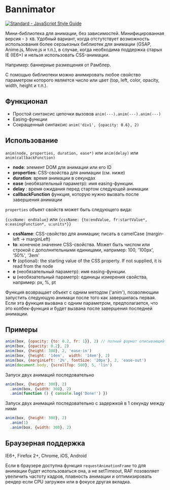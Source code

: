 # Bannimator

<p align="left">
  <a href="https://standardjs.com"><img src="https://img.shields.io/badge/code_style-standard-brightgreen.svg" alt="Standard - JavaScript Style Guide"></a>
</p>

Мини-библиотека для анимации, без зависимостей. Минифицированная версия - `3 KB`.
Удобный вариант, когда отстутствует возможность использования более серзьезных библиотек для анимации (GSAP, Anime.js, Move.js и т.п.), в случае, когда необходима поддержка старых IE (IE6+) и нельзя использовать CSS-анимации.

Например: баннерные размещения от Рамблер.

С помощью библиотеки можно анимировать любое свойство параметром которого является число или цвет (top, left, color, opacity, width, height и т.п.).

## Функционал

* Простой синтаксис цепочки вызовов ``anim(---).anim(---).anim(---)``
* Easing-функции
* Сокращенный синтаксис ``anim('div1', {opacity: 0.6}, 2)``

## Использование

``anim(node, properties, duration, ease*)`` или ``anim(delay)`` или ``anim(callbackFunction)``

* **node**: элемент DOM для анимации или его ID
* **properties**: CSS-свойства для анимации (см. ниже)
* **duration**: время анимации в секундах
* **ease** (необязательный параметр): имя easing-функции.
* **delay** : время ожидания перед стартом следующей анимации
* **callbackFunction** функция, которую нужно вызвать после завершения анимации

``properties`` объект свойств может быть следующего вида:

``{cssName: endValue}`` или ``{cssName: {to:endValue, fr:startValue*, e:easingFunction*, u:units*}}``


* **cssName**: CSS-свойство для анимации; писать в camelCase (margin-left -> marginLeft)
* **to**: конечное значение CSS-свойства. Может быть числом или строкой с дополнительными единицами, например: 100, '100px', '50%', '3em'
* **fr** (optional): the starting value of the CSS property. If not supplied, it is read from the node
* **e** (необязательный параметр): имя easing-функции.
* **u** (необязательный параметр): единицы измерения свойства, например: px, %, pt

Функция возвращает объект с одним методом ('anim'), позволяющим запустить следующую анимаци после того как завершилась первая. Если эта функция вызвана с одним параметром, предполагается, что это колбек-функция и будет вызвана после завершения последней анимации.

## Примеры

```javascript
anim(box, {opacity: {to: 0.2, fr: 1}}, 2) // полный формат описывающий изменение свойства 'от-до'
anim(box, {opacity: 0.2}, 2)
anim(box, {height: 300}, 2, 'ease-in')
anim(box, {height: '14em',  width: '14em'}, 2)
anim(box, {marginLeft: '2%', fontSize: '20px'}, 2, 'ease-out')
anim(document.body, {scrollTop: 500}, 5, 'lin')
```

Запуск двух анимаций последовательно

```javascript
anim(box, {height: 300}, 2)
  .anim(box, {width: 300}, 2)
  .anim(function () { console.log('Done!') })
```

Запуск двух анимаций последовательно с задержкой в 1 секунду между ними

```javascript
anim(box, {height: 300}, 2)
  .anim(1)
  .anim(box, {width: 300}, 2)
```

## Браузерная поддержка

IE6+, Firefox 2+, Chrome, iOS, Android

Если в браузере доступна функция ``requestAnimationFrame`` то для анимации будет использоваться она, а не setTimeout, RAF позоволяет увеличить частоту кадров, плавность анимации и оптимизировать рендер если CPU загружен или в фокусе другая вкладка.
